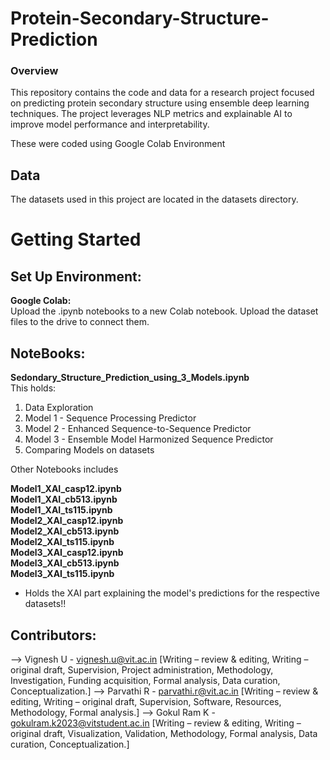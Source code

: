 # Protein-Secondary-Structure-Prediction

### Overview
This repository contains the code and data for a research project focused on predicting protein secondary structure using ensemble deep learning techniques. The project leverages NLP metrics and explainable AI to improve model performance and interpretability.

These were coded using Google Colab Environment
## Data
The datasets used in this project are located in the datasets directory.

# Getting Started
## Set Up Environment:
<b> Google Colab:</b> <br>
Upload the .ipynb notebooks to a new Colab notebook. Upload the dataset files to the drive to connect them.

## NoteBooks:
<b>Sedondary_Structure_Prediction_using_3_Models.ipynb</b> <br> 
This holds:
1) Data Exploration
2) Model 1 - Sequence Processing Predictor
3) Model 2 - Enhanced Sequence-to-Sequence Predictor
4) Model 3 - Ensemble Model Harmonized Sequence Predictor
5) Comparing Models on datasets

Other Notebooks includes <br>

<b>  Model1_XAI_casp12.ipynb  </b> <br>
<b>  Model1_XAI_cb513.ipynb  </b> <br>
<b>  Model1_XAI_ts115.ipynb  </b> <br>
<b>  Model2_XAI_casp12.ipynb  </b> <br>
<b>  Model2_XAI_cb513.ipynb  </b> <br>
<b>  Model2_XAI_ts115.ipynb  </b> <br>
<b>  Model3_XAI_casp12.ipynb  </b> <br>
<b>  Model3_XAI_cb513.ipynb  </b> <br>
<b>  Model3_XAI_ts115.ipynb  </b> <br>

- Holds the XAI part explaining the model's predictions for the respective datasets!!

## Contributors:
--> Vignesh U - vignesh.u@vit.ac.in [Writing – review & editing, Writing – original draft, Supervision, Project administration, Methodology, Investigation, Funding acquisition, Formal analysis, Data curation, Conceptualization.]
--> Parvathi R - parvathi.r@vit.ac.in [Writing – review & editing, Writing – original draft, Supervision, Software, Resources, Methodology, Formal analysis.]
--> Gokul Ram K - gokulram.k2023@vitstudent.ac.in [Writing – review & editing, Writing – original draft, Visualization, Validation, Methodology, Formal analysis, Data curation, Conceptualization.]
